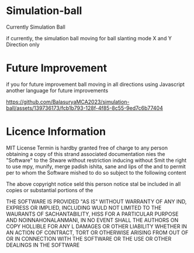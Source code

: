 # Simulation-ball

Currently Simulation Ball

 if currently, the simulation ball moving for ball slanting mode X and Y Direction only

 # Future Improvement 

 if you for future improvement ball moving  in all directions using Javascript another language for future improvements 
 
 https://github.com/BalasuryaMCA2023/simulation-ball/assets/139736173/fcb1b793-128f-4f85-8c55-9ed7c6b77404

 # Licence Information 
 
MIT License Termin is hardby granted free of charge to any person obtaining a copy of this strand associated documentation nies the "Software" to the Stware without 
restriction inducing without Smit the right to use mpy, munify, merge padish ishita, sane and lips of the and to permit per to whom the Software mished to do so subject to the following content

The above copyright notice seld this person notice stal be included in all copies or substantial portions of the

THE SOFTWARE IS PROVIDED "AS IS" WITHOUT WARRANTY OF ANY IND, EXPRESS OR IMPLIED, INCLUDING WULD NOT LIMITED TO THE WAURANTS OF SACHANTABILITY, HISS FOR A PARTICULAR PURPOSE AND 
NOINNAHONALANMANI, IN NO EVENT SHALL THE AUTHORS ON COPY HOLLIBLE FOR ANY L DAMAGES OR OTHER LIABILITY WHETHER IN AN ACTION OF CONTRACT, TORT OR OTHERWISE ARISING FROM
OUT OF OR IN CONNECTION WITH THE SOFTWARE OR THE USE OR OTHER DEALINGS IN THE SOFTWARE
